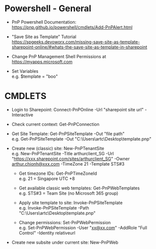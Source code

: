 <h1>Powershell - General</h1>

- PnP Powershell Documentation: https://pnp.github.io/powershell/cmdlets/Add-PnPAlert.html

- "Save Site as Template" Tutorial https://spgeeks.devoworx.com/missing-save-site-as-template-sharepoint-online/#whats-the-save-site-as-template-in-sharepoint

- Change PnP Management Shell Permissions at https://myapps.microsoft.com

- Set Variables  
e.g. $template = "boo"


<h1>CMDLETS</h1>

- Login to Sharepoint: Connect-PnPOnline -Url "sharepoint site url" -Interactive

- Check current context: Get-PnPConnection

- Get Site Template: Get-PnPSiteTemplate -Out "file path"  
e.g. Get-PnPSiteTemplate -Out "C:\Users\artc\Desktop\template.pnp"

- Create new (classic) site: New-PnPTenantSite  
e.g. New-PnPTenantSite -Title arthurclient_SG -Url "https://xxx.sharepoint.com/sites/arthurclient_SG" -Owner arthur.chionh@xxx.com -TimeZone 21 -Template STS#3

  - Get timezone IDs: Get-PnPTimeZoneId  
  e.g. 21 = Singapore UTC +8

  - Get available classic web templates: Get-PnPWebTemplates  
  e.g. STS#3 = Team Site (no Microsoft 365 group)
  
  - Apply site template to site: Invoke-PnPSiteTemplate  
  e.g. Invoke-PnPSiteTemplate -Path "C:\Users\artc\Desktop\template.pnp"
  
  - Change permissions: Set-PnPWebPermission  
  e.g. Set-PnPWebPermission -User "xx@xx.com" -AddRole "Full Control" -Identity relativeurl
  
- Create new subsite under current site: New-PnPWeb
